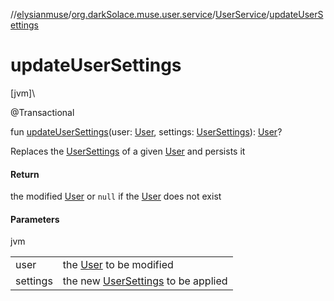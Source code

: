 //[elysianmuse](../../../index.md)/[org.darkSolace.muse.user.service](../index.md)/[UserService](index.md)/[updateUserSettings](update-user-settings.md)

# updateUserSettings

[jvm]\

@Transactional

fun [updateUserSettings](update-user-settings.md)(user: [User](../../org.darkSolace.muse.user.model/-user/index.md), settings: [UserSettings](../../org.darkSolace.muse.user.model/-user-settings/index.md)): [User](../../org.darkSolace.muse.user.model/-user/index.md)?

Replaces the [UserSettings](../../org.darkSolace.muse.user.model/-user-settings/index.md) of a given [User](../../org.darkSolace.muse.user.model/-user/index.md) and persists it

#### Return

the modified [User](../../org.darkSolace.muse.user.model/-user/index.md) or `null` if the [User](../../org.darkSolace.muse.user.model/-user/index.md) does not exist

#### Parameters

jvm

| | |
|---|---|
| user | the [User](../../org.darkSolace.muse.user.model/-user/index.md) to be modified |
| settings | the new [UserSettings](../../org.darkSolace.muse.user.model/-user-settings/index.md) to be applied |
